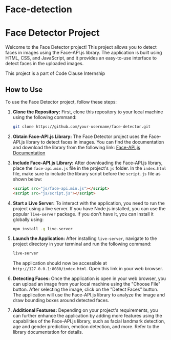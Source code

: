 # Face-detection

# Face Detector Project

Welcome to the Face Detector project! This project allows you to detect faces in images using the Face-API.js library. The application is built using HTML, CSS, and JavaScript, and it provides an easy-to-use interface to detect faces in the uploaded images.

This project is a part of Code Clause Internship


## How to Use

To use the Face Detector project, follow these steps:

1. **Clone the Repository:** First, clone this repository to your local machine using the following command:

   ```bash
   git clone https://github.com/your-username/face-detector.git
   ```

2. **Obtain Face-API.js Library:** The Face Detector project uses the Face-API.js library to detect faces in images. You can find the documentation and download the library from the following link: [Face-API.js Documentation](https://github.com/justadudewhohacks/face-api.js)

3. **Include Face-API.js Library:** After downloading the Face-API.js library, place the `face-api.min.js` file in the project's `js` folder. In the `index.html` file, make sure to include the library script before the `script.js` file as shown below:

   ```html
   <script src="js/face-api.min.js"></script>
   <script src="js/script.js"></script>
   ```

4. **Start a Live Server:** To interact with the application, you need to run the project using a live server. If you have Node.js installed, you can use the popular `live-server` package. If you don't have it, you can install it globally using:

   ```bash
   npm install -g live-server
   ```

5. **Launch the Application:** After installing `live-server`, navigate to the project directory in your terminal and run the following command:

   ```bash
   live-server
   ```

   The application should now be accessible at `http://127.0.0.1:8080/index.html`. Open this link in your web browser.

6. **Detecting Faces:** Once the application is open in your web browser, you can upload an image from your local machine using the "Choose File" button. After selecting the image, click on the "Detect Faces" button. The application will use the Face-API.js library to analyze the image and draw bounding boxes around detected faces.

7. **Additional Features:** Depending on your project's requirements, you can further enhance the application by adding more features using the capabilities of the Face-API.js library, such as facial landmark detection, age and gender prediction, emotion detection, and more. Refer to the library documentation for details.
